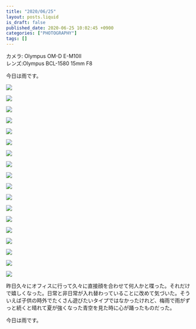 ```yaml
---
title: "2020/06/25"
layout: posts.liquid
is_draft: false
published_date: 2020-06-25 10:02:45 +0900
categories: ["PHOTOGRAPHY"]
tags: []
---
```


カメラ: Olympus OM-D E-M10II  
レンズ:Olympus BCL-1580 15mm F8

今日は雨です。

![](/public/images/2020/06/P6250400-1024x768.jpg)

![](/public/images/2020/06/P6250401-1024x768.jpg)

![](/public/images/2020/06/P6250402-1024x768.jpg)

![](/public/images/2020/06/P6250405-1024x768.jpg)

![](/public/images/2020/06/P6250406-1024x768.jpg)

![](/public/images/2020/06/P6250407-768x1024.jpg)

![](/public/images/2020/06/P6250408-1024x768.jpg)

![](/public/images/2020/06/P6250409-1024x768.jpg)

![](/public/images/2020/06/P6250410-1024x768.jpg)

![](/public/images/2020/06/P6250411-1024x768.jpg)

![](/public/images/2020/06/P6250414-1024x768.jpg)

![](/public/images/2020/06/P6250415-1024x768.jpg)

![](/public/images/2020/06/P6250416-1024x768.jpg)

![](/public/images/2020/06/P6250417-1024x768.jpg)

![](/public/images/2020/06/P6250419-1024x768.jpg)

![](/public/images/2020/06/P6250420-1024x768.jpg)

![](/public/images/2020/06/P6250421-1-1024x768.jpg)

![](/public/images/2020/06/P6250422-1024x768.jpg)

昨日久々にオフィスに行って久々に直接顔を合わせて何人かと喋った。それだけで嬉しくなった。日常と非日常が入れ替わっていることに改めて気づいた。そういえば子供の時外でたくさん遊びたいタイプではなかったけれど、梅雨で雨がずっと続くと晴れて夏が強くなった青空を見た時に心が踊ったものだった。

今日は雨です。


